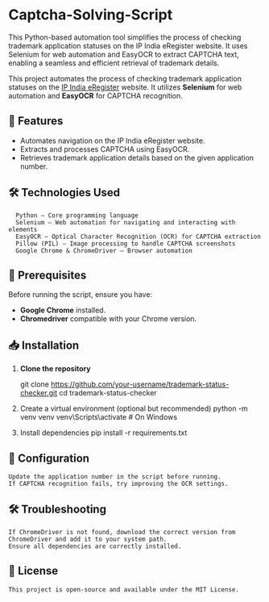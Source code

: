 # Captcha-Solving-Script
This Python-based automation tool simplifies the process of checking trademark application statuses on the IP India eRegister website. It uses Selenium for web automation and EasyOCR to extract CAPTCHA text, enabling a seamless and efficient retrieval of trademark details.

This project automates the process of checking trademark application statuses on the [IP India eRegister](https://tmrsearch.ipindia.gov.in/eregister/) website. It utilizes **Selenium** for web automation and **EasyOCR** for CAPTCHA recognition.  

## 🚀 Features  
- Automates navigation on the IP India eRegister website.  
- Extracts and processes CAPTCHA using EasyOCR.  
- Retrieves trademark application details based on the given application number.  

## 🛠 Technologies Used
      Python – Core programming language
      Selenium – Web automation for navigating and interacting with elements
      EasyOCR – Optical Character Recognition (OCR) for CAPTCHA extraction
      Pillow (PIL) – Image processing to handle CAPTCHA screenshots
      Google Chrome & ChromeDriver – Browser automation

## 📌 Prerequisites  
Before running the script, ensure you have:  
- **Google Chrome** installed.  
- **Chromedriver** compatible with your Chrome version.  

## 📥 Installation  

1. **Clone the repository**  
 
   git clone https://github.com/your-username/trademark-status-checker.git
   cd trademark-status-checker

2. Create a virtual environment (optional but recommended)
    python -m venv venv
    venv\Scripts\activate  # On Windows
   
3. Install dependencies
    pip install -r requirements.txt

## 🔧 Configuration
    Update the application number in the script before running.
    If CAPTCHA recognition fails, try improving the OCR settings.

## 🛠 Troubleshooting
    If ChromeDriver is not found, download the correct version from ChromeDriver and add it to your system path.
    Ensure all dependencies are correctly installed.
## 📜 License
    This project is open-source and available under the MIT License.


